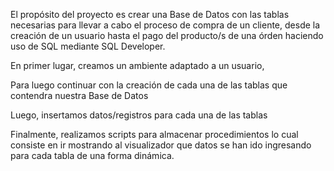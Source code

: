 El propósito del proyecto es crear una Base de Datos con las tablas necesarias para llevar a cabo el proceso de compra de un cliente, desde la creación de un usuario hasta
el pago del producto/s de una órden haciendo uso de SQL mediante SQL Developer.

En primer lugar, creamos un ambiente adaptado a un usuario,

Para luego continuar con la creación de cada una de las tablas que contendra nuestra Base de Datos

Luego, insertamos datos/registros para cada una de las tablas

Finalmente, realizamos scripts para almacenar procedimientos lo cual consiste en ir mostrando al visualizador que datos se han ido ingresando para cada tabla de una forma dinámica.
